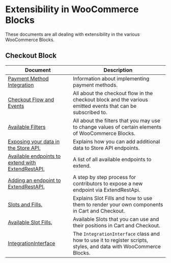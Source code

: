 # Extensibility in WooCommerce Blocks

These documents are all dealing with extensibility in the various WooCommerce Blocks.

## Checkout Block

| Document | Description |
| ---------- | ---------- |
[Payment Method Integration](./payment-method-integration.md) | Information about implementing payment methods.
[Checkout Flow and Events](./checkout-flow-and-events.md) | All about the checkout flow in the checkout block and the various emitted events that can be subscribed to.
[Available Filters](./available-filters.md) | All about the filters that you may use to change values of certain elements of WooCommerce Blocks.
[Exposing your data in the Store API.](./extend-rest-api-add-data.md) | Explains how you can add additional data to Store API endpoints.
[Available endpoints to extend with ExtendRestAPI.](./available-endpoints-to-extend.md) | A list of all available endpoints to extend.
[Adding an endpoint to ExtendRestAPI.](./extend-rest-api-new-endpoint.md) | A step by step process for contributors to expose a new endpoint via ExtendRestApi.
[Slots and Fills.](./slot-fills.md) | Explains Slot Fills and how to use them to render your own components in Cart and Checkout.
[Available Slot Fills.](./available-slot-fills.md) | Available Slots that you can use and their positions in Cart and Checkout.
[IntegrationInterface](./integration-interface.md) | The `IntegrationInterface` class and how to use it to register scripts, styles, and data with WooCommerce Blocks.
